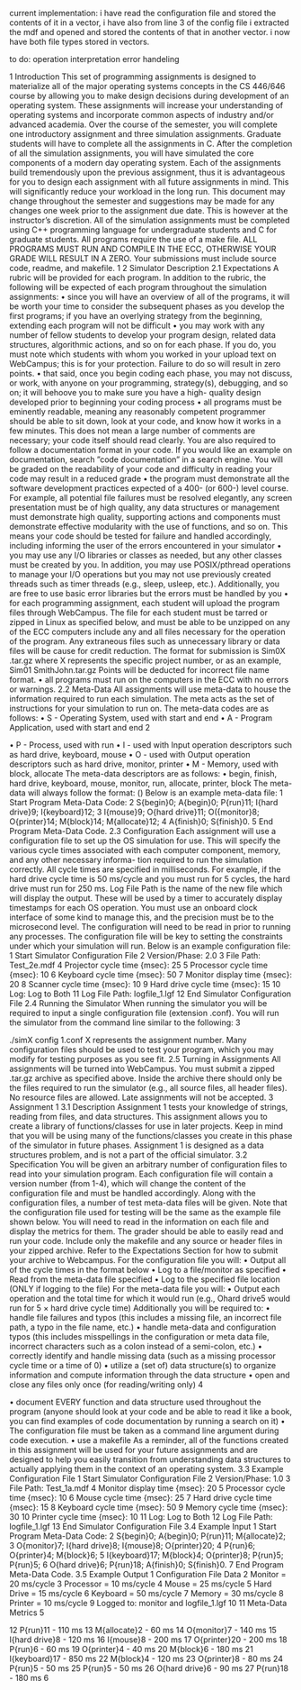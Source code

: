 current implementation:
i have read the configuration file and stored the contents of it in a vector,
i have also from line 3 of the config file i extracted the mdf and opened and stored the contents of that in another vector.
i now have both file types stored in vectors.

to do:
operation interpretation
error handeling


1 Introduction
This set of programming assignments is designed to materialize all of the major operating systems concepts in the CS 446/646 course by allowing you to make design decisions during development of an operating system. These assignments will increase your understanding of operating systems and incorporate common aspects of industry and/or advanced academia.
Over the course of the semester, you will complete one introductory assignment and three simulation assignments. Graduate students will have to complete all the assignments in C. After the completion of all the simulation assignments, you will have simulated the core components of a modern day operating system. Each of the assignments build tremendously upon the previous assignment, thus it is advantageous for you to design each assignment with all future assignments in mind. This will significantly reduce your workload in the long run.
This document may change throughout the semester and suggestions may be made for any changes one week prior to the assignment due date. This is however at the instructor’s discretion.
All of the simulation assignments must be completed using C++ programming language for undergraduate students and C for graduate students. All programs require the use of a make file. ALL PROGRAMS MUST RUN AND COMPILE IN THE ECC, OTHERWISE YOUR GRADE WILL RESULT IN A ZERO. Your submissions must include source code, readme, and makefile.
1
2 Simulator Description 2.1 Expectations
A rubric will be provided for each program. In addition to the rubric, the following will be expected of each program throughout the simulation assignments:
• since you will have an overview of all of the programs, it will be worth your time to consider the subsequent phases as you develop the first programs; if you have an overlying strategy from the beginning, extending each program will not be difficult
• you may work with any number of fellow students to develop your program design, related data structures, algorithmic actions, and so on for each phase. If you do, you must note which students with whom you worked in your upload text on WebCampus; this is for your protection. Failure to do so will result in zero points.
• that said, once you begin coding each phase, you may not discuss, or work, with anyone on your programming, strategy(s), debugging, and so on; it will behoove you to make sure you have a high- quality design developed prior to beginning your coding process
• all programs must be eminently readable, meaning any reasonably competent programmer should be able to sit down, look at your code, and know how it works in a few minutes. This does not mean a large number of comments are necessary; your code itself should read clearly. You are also required to follow a documentation format in your code. If you would like an example on documentation, search ”code documentation” in a search engine. You will be graded on the readability of your code and difficulty in reading your code may result in a reduced grade
• the program must demonstrate all the software development practices expected of a 400- (or 600-) level course. For example, all potential file failures must be resolved elegantly, any screen presentation must be of high quality, any data structures or management must demonstrate high quality, supporting actions and components must demonstrate effective modularity with the use of functions, and so on. This means your code should be tested for failure and handled accordingly, including informing the user of the errors encountered in your simulator
• you may use any I/O libraries or classes as needed, but any other classes must be created by you. In addition, you may use POSIX/pthread operations to manage your I/O operations but you may not use previously created threads such as timer threads (e.g., sleep, usleep, etc.). Additionally, you are free to use basic error libraries but the errors must be handled by you
• for each programming assignment, each student will upload the program files through WebCampus. The file for each student must be tarred or zipped in Linux as specified below, and must be able to be unzipped on any of the ECC computers include any and all files necessary for the operation of the program. Any extraneous files such as unnecessary library or data files will be cause for credit reduction. The format for submission is Sim0X <LastNameFirstName>.tar.gz where X represents the specific project number, or as an example, Sim01 SmithJohn.tar.gz Points will be deducted for incorrect file name format.
• all programs must run on the computers in the ECC with no errors or warnings. 2.2 Meta-Data
All assignments will use meta-data to house the information required to run each simulation. The meta acts as the set of instructions for your simulation to run on. The meta-data codes are as follows:
• S - Operating System, used with start and end
• A - Program Application, used with start and end
     2

• P - Process, used with run
• I - used with Input operation descriptors such as hard drive, keyboard, mouse
• O - used with Output operation descriptors such as hard drive, monitor, printer • M - Memory, used with block, allocate
The meta-data descriptors are as follows:
• begin, finish, hard drive, keyboard, mouse, monitor, run, allocate, printer, block The meta-data will always follow the format:
                   <META DATA CODE>(<META DATA DESCRIPTOR>)<NUMBER OF CYCLES>
Below is an example meta-data file:
1 Start Program Meta-Data Code:
2 S{begin}0; A{begin}0; P{run}11; I{hard drive}9; I{keyboard}12;
3 I{mouse}9; O{hard drive}11; O({monitor}8; O{printer}14; M{block}14; M{allocate}12;
4 A{finish}0; S{finish}0.
5 End Program Meta-Data Code.
2.3 Configuration
Each assignment will use a configuration file to set up the OS simulation for use. This will specify the various cycle times associated with each computer component, memory, and any other necessary informa- tion required to run the simulation correctly. All cycle times are specified in milliseconds. For example, if the hard drive cycle time is 50 ms/cycle and you must run for 5 cycles, the hard drive must run for 250 ms. Log File Path is the name of the new file which will display the output. These will be used by a timer to accurately display timestamps for each OS operation. You must use an onboard clock interface of some kind to manage this, and the precision must be to the microsecond level. The configuration will need to be read in prior to running any processes. The configuration file will be key to setting the constraints under which your simulation will run.
Below is an example configuration file:
1 Start Simulator Configuration File
2 Version/Phase: 2.0
3 File Path: Test_2e.mdf
4 Projector cycle time {msec}: 25
5 Processor cycle time {msec}: 10
6 Keyboard cycle time {msec}: 50
7 Monitor display time {msec}: 20
8 Scanner cycle time {msec}: 10
9 Hard drive cycle time {msec}: 15
10 Log: Log to Both
11 Log File Path: logfile_1.lgf
12 End Simulator Configuration File
2.4 Running the Simulator
When running the simulator you will be required to input a single configuration file (extension .conf). You will run the simulator from the command line similar to the following:
         3

./simX config 1.conf
X represents the assignment number. Many configuration files should be used to test your program, which you may modify for testing purposes as you see fit.
2.5 Turning in Assignments
All assignments will be turned into WebCampus. You must submit a zipped .tar.gz archive as specified above. Inside the archive there should only be the files required to run the simulator (e.g., all source files, all header files). No resource files are allowed. Late assignments will not be accepted.
3 Assignment 1 3.1 Description
Assignment 1 tests your knowledge of strings, reading from files, and data structures. This assignment allows you to create a library of functions/classes for use in later projects. Keep in mind that you will be using many of the functions/classes you create in this phase of the simulator in future phases. Assignment 1 is designed as a data structures problem, and is not a part of the official simulator.
3.2 Specification
You will be given an arbitrary number of configuration files to read into your simulation program. Each configuration file will contain a version number (from 1-4), which will change the content of the configuration file and must be handled accordingly. Along with the configuration files, a number of test meta-data files will be given. Note that the configuration file used for testing will be the same as the example file shown below. You will need to read in the information on each file and display the metrics for them. The grader should be able to easily read and run your code. Include only the makefile and any source or header files in your zipped archive. Refer to the Expectations Section for how to submit your archive to Webcampus.
For the configuration file you will:
• Output all of the cycle times in the format below
• Log to a file/monitor as specified
• Read from the meta-data file specified
• Log to the specified file location (ONLY if logging to the file)
For the meta-data file you will:
• Output each operation and the total time for which it would run (e.g., Ohard drive5 would run for 5 × hard drive cycle time)
Additionally you will be required to:
• handle file failures and typos (this includes a missing file, an incorrect file path, a typo in the file name, etc.)
• handle meta-data and configuration typos (this includes misspellings in the configuration or meta data file, incorrect characters such as a colon instead of a semi-colon, etc.)
• correctly identify and handle missing data (such as a missing processor cycle time or a time of 0)
• utilize a (set of) data structure(s) to organize information and compute information through the data
structure
• open and close any files only once (for reading/writing only)
  4

• document EVERY function and data structure used throughout the program (anyone should look at your code and be able to read it like a book, you can find examples of code documentation by running a search on it)
• The configuration file must be taken as a command line argument during code execution.
• use a makefile
As a reminder, all of the functions created in this assignment will be used for your future assignments and are designed to help you easily transition from understanding data structures to actually applying them in the context of an operating system.
3.3 Example Configuration File
1 Start Simulator Configuration File
2 Version/Phase: 1.0
3 File Path: Test_1a.mdf
4 Monitor display time {msec}: 20
5 Processor cycle time {msec}: 10
6 Mouse cycle time {msec}: 25
7 Hard drive cycle time {msec}: 15
8 Keyboard cycle time {msec}: 50
9 Memory cycle time {msec}: 30
10 Printer cycle time {msec}: 10
11 Log: Log to Both
12 Log File Path: logfile_1.lgf
13 End Simulator Configuration File
3.4 Example Input
1 Start Program Meta-Data Code:
2 S{begin}0; A{begin}0; P{run}11; M{allocate}2;
3 O{monitor}7; I{hard drive}8; I{mouse}8; O{printer}20;
4 P{run}6; O{printer}4; M{block}6;
5 I{keyboard}17; M{block}4; O{printer}8; P{run}5; P{run}5;
6 O{hard drive}6; P{run}18; A{finish}0; S{finish}0.
7 End Program Meta-Data Code.
3.5 Example Output
1 Configuration File Data
2 Monitor = 20 ms/cycle
3 Processor = 10 ms/cycle
4 Mouse = 25 ms/cycle
5 Hard Drive = 15 ms/cycle
6 Keyboard = 50 ms/cycle
7 Memory = 30 ms/cycle
8 Printer = 10 ms/cycle
9 Logged to: monitor and logfile_1.lgf
10
11 Meta-Data Metrics
     5

12 P{run}11 - 110 ms
13 M{allocate}2 - 60 ms
14 O{monitor}7 - 140 ms
15 I{hard drive}8 - 120 ms
16 I{mouse}8 - 200 ms
17 O{printer}20 - 200 ms
18 P{run}6 - 60 ms
19 O{printer}4 - 40 ms
20 M{block}6 - 180 ms
21 I{keyboard}17 - 850 ms
22 M{block}4 - 120 ms
23 O{printer}8 - 80 ms
24 P{run}5 - 50 ms
25 P{run}5 - 50 ms
26 O{hard drive}6 - 90 ms
27 P{run}18 - 180 ms
 6
